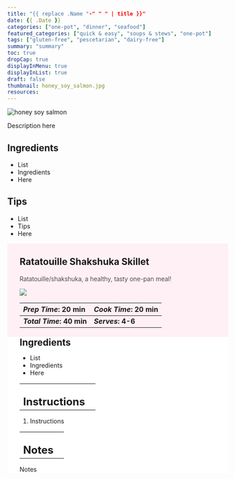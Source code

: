 ```yaml
---
title: "{{ replace .Name "-" " " | title }}"
date: {{ .Date }}
categories: ["one-pot", "dinner", "seafood"]
featured_categories: ["quick & easy", "soups & stews", "one-pot"]
tags: ["gluten-free", "pescetarian", "dairy-free"]
summary: "summary"
toc: true
dropCap: true
displayInMenu: true
displayInList: true
draft: false
thumbnail: honey_soy_salmon.jpg
resources:
---
```


![honey soy salmon](../../honey_soy_salmon.jpg)

Description here

## Ingredients

- List
- Ingredients
- Here

## Tips

- List
- Tips
- Here
<div style = "background-color: lavenderblush;"  id = "recipe"> 
<div style = "background-color:lavenderblush; padding-left:2em; margin-top:0; margin-bottom:0;">

<div style="display:grid; align-items:start; justify-content:space-between; padding-right:2em" class="grid-cols-2 gap-2 md:gap-4 lg:gap-8 xl:gap-12"><div class = "mb-8"><h2>Ratatouille Shakshuka Skillet</h2><p style = "font-weight: 300;">Ratatouille/shakshuka, a healthy, tasty one-pan meal!</p></div><img src="../../ratatouille-eggs/ratatouille-thumbnail.jpeg"  class="w-full h-36 md:h-36 lg:h-40 xl:h-52 2xl:h-60 mx-auto"></div>

| _Prep Time_: 20 min  | _Cook Time_: 20 min  |
| :--- | :--- |
| **_Total Time_: 40 min** | **_Serves_: 4-6**  |

</div>
<div style="background-color: white; padding-left:2em; border-width:3px; border-color:lavenderblush; margin-top:0;">
 <div><h2 style = "margin-top:1em; margin-bottom:0;" >Ingredients</h2></div>

- List
- Ingredients
- Here

|   |    |
| :--- | :--- |
| <div><h2 style = "margin-top:1em; margin-bottom:0;" >Instructions</h2></div>|   |

1. Instructions

|   |    |
| :--- | :--- |
| <div><h2 style = "margin-top:1em; margin-bottom:0;" >Notes</h2></div>|   |

Notes

</div>
</div>
